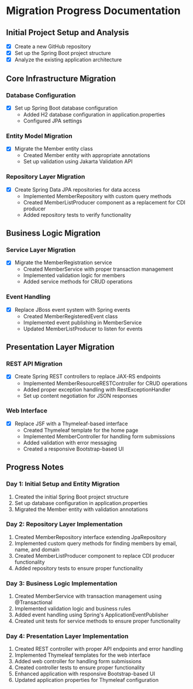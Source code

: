# Migration Progress Documentation

## Initial Project Setup and Analysis

- [x] Create a new GitHub repository
- [x] Set up the Spring Boot project structure
- [x] Analyze the existing application architecture

## Core Infrastructure Migration

### Database Configuration
- [x] Set up Spring Boot database configuration
  - Added H2 database configuration in application.properties
  - Configured JPA settings

### Entity Model Migration
- [x] Migrate the Member entity class
  - Created Member entity with appropriate annotations
  - Set up validation using Jakarta Validation API

### Repository Layer Migration
- [x] Create Spring Data JPA repositories for data access
  - Implemented MemberRepository with custom query methods
  - Created MemberListProducer component as a replacement for CDI producer
  - Added repository tests to verify functionality

## Business Logic Migration

### Service Layer Migration
- [x] Migrate the MemberRegistration service
  - Created MemberService with proper transaction management
  - Implemented validation logic for members
  - Added service methods for CRUD operations

### Event Handling
- [x] Replace JBoss event system with Spring events
  - Created MemberRegisteredEvent class
  - Implemented event publishing in MemberService
  - Updated MemberListProducer to listen for events

## Presentation Layer Migration

### REST API Migration
- [x] Create Spring REST controllers to replace JAX-RS endpoints
  - Implemented MemberResourceRESTController for CRUD operations
  - Added proper exception handling with RestExceptionHandler
  - Set up content negotiation for JSON responses

### Web Interface
- [x] Replace JSF with a Thymeleaf-based interface
  - Created Thymeleaf template for the home page
  - Implemented MemberController for handling form submissions
  - Added validation with error messaging
  - Created a responsive Bootstrap-based UI

## Progress Notes

### Day 1: Initial Setup and Entity Migration

1. Created the initial Spring Boot project structure
2. Set up database configuration in application.properties
3. Migrated the Member entity with validation annotations

### Day 2: Repository Layer Implementation

1. Created MemberRepository interface extending JpaRepository
2. Implemented custom query methods for finding members by email, name, and domain
3. Created MemberListProducer component to replace CDI producer functionality
4. Added repository tests to ensure proper functionality

### Day 3: Business Logic Implementation

1. Created MemberService with transaction management using @Transactional
2. Implemented validation logic and business rules
3. Added event handling using Spring's ApplicationEventPublisher
4. Created unit tests for service methods to ensure proper functionality

### Day 4: Presentation Layer Implementation

1. Created REST controller with proper API endpoints and error handling
2. Implemented Thymeleaf templates for the web interface
3. Added web controller for handling form submissions
4. Created controller tests to ensure proper functionality
5. Enhanced application with responsive Bootstrap-based UI
6. Updated application properties for Thymeleaf configuration
